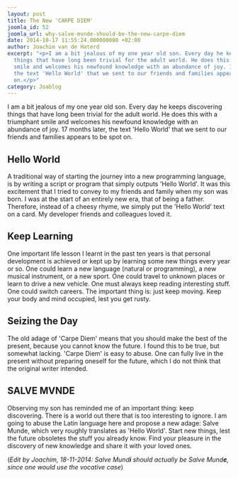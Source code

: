 ```yaml
---
layout: post
title: The New 'CARPE DIEM'
joomla_id: 52
joomla_url: why-salve-mvnde-should-be-the-new-carpe-diem
date: 2014-10-17 11:55:24.000000000 +02:00
author: Joachim van de Haterd
excerpt: "<p>I am a bit jealous of my one year old son. Every day he keeps discovering
  things that have long been trivial for the adult world. He does this with a triumphant
  smile and welcomes his newfound knowledge with an abundance of joy. 17 months later,
  the text 'Hello World' that we sent to our friends and families appears to be spot
  on.</p>"
category: Joablog
---
```

<p>I am a bit jealous of my one year old son. Every day he keeps discovering things that have long been trivial for the adult world. He does this with a triumphant smile and welcomes his newfound knowledge with an abundance of joy. 17 months later, the text 'Hello World' that we sent to our friends and families appears to be spot on.</p>

<h2>Hello World</h2>
<p>A traditional way of starting the journey into a new programming language, is by writing a script or program that simply outputs 'Hello World'. It was this excitement that I tried to convey to my friends and family when my son was born. I was at the start of an entirely new era, that of being a father. Therefore, instead of a cheesy rhyme, we simply put the 'Hello World' text on a card. My developer friends and colleagues loved it.</p>
<h2>Keep Learning</h2>
<p>One important life lesson I learnt in the past ten years is that personal development is achieved or kept up by learning some new things every year or so. One could learn a new language (natural or programming), a new musical instrument, or a new sport. One could travel to unknown places or learn to drive a new vehicle. One must always keep reading interesting stuff. One could switch careers. The important thing is: just keep moving. Keep your body and mind occupied, lest you get rusty.</p>
<h2>Seizing the Day</h2>
<p>The old adage of 'Carpe Diem' means that you should make the best of the present, because you cannot know the future. I found this to be true, but somewhat lacking. 'Carpe Diem' is easy to abuse. One can fully live in the present without preparing oneself for the future, which I do not think that the original writer intended.&nbsp;</p>
<h2>SALVE MVNDE</h2>
<p>Observing my son has reminded&nbsp;me of an important thing: keep discovering. There is a world out there that is too interesting to ignore. I am going to abuse the Latin language here and propose a new adage: Salve Munde, which very roughly translates as 'Hello World'. Start new things, lest the future obsoletes the stuff&nbsp;you already know. Find your pleasure in the discovery of new knowledge and share it with your loved ones.</p>
<p>(<em>Edit by Joachim, 18-11-2014: Salve Mund<strong>i</strong> should actually be Salve Mund<strong>e</strong>, since one would use the vocative case</em>)</p>
